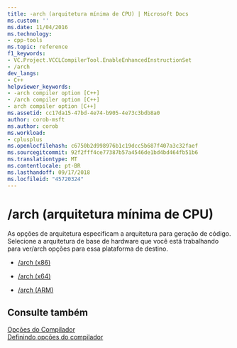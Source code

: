 ```yaml
---
title: -arch (arquitetura mínima de CPU) | Microsoft Docs
ms.custom: ''
ms.date: 11/04/2016
ms.technology:
- cpp-tools
ms.topic: reference
f1_keywords:
- VC.Project.VCCLCompilerTool.EnableEnhancedInstructionSet
- /arch
dev_langs:
- C++
helpviewer_keywords:
- -arch compiler option [C++]
- /arch compiler option [C++]
- arch compiler option [C++]
ms.assetid: cc17da15-47bd-4e74-b905-4e73c3bdb8a0
author: corob-msft
ms.author: corob
ms.workload:
- cplusplus
ms.openlocfilehash: c6750b2d998976b1c19dcc5b687f407a3c32faef
ms.sourcegitcommit: 92f2fff4ce77387b57a4546de1bd4bd464fb51b6
ms.translationtype: MT
ms.contentlocale: pt-BR
ms.lasthandoff: 09/17/2018
ms.locfileid: "45720324"
---
```

# <a name="arch-minimum-cpu-architecture"></a>/arch (arquitetura mínima de CPU)

As opções de arquitetura especificam a arquitetura para geração de código. Selecione a arquitetura de base de hardware que você está trabalhando para ver/arch opções para essa plataforma de destino.

- [/arch (x86)](../../build/reference/arch-x86.md)

- [/arch (x64)](../../build/reference/arch-x64.md)

- [/arch (ARM)](../../build/reference/arch-arm.md)

## <a name="see-also"></a>Consulte também

[Opções do Compilador](../../build/reference/compiler-options.md)<br/>
[Definindo opções do compilador](../../build/reference/setting-compiler-options.md)